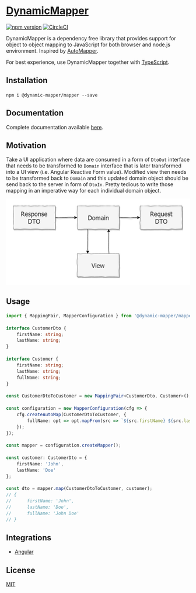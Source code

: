 # [DynamicMapper](https://dynamic-mapper.gitbook.io)
 
[![npm version](https://badge.fury.io/js/%40dynamic-mapper%2Fmapper.svg)](https://badge.fury.io/js/%40dynamic-mapper%2Fmapper)
[![CircleCI](https://circleci.com/gh/DynamicMapper/DynamicMapper/tree/master.svg?style=shield)](https://circleci.com/gh/DynamicMapper/DynamicMapper/tree/master)

DynamicMapper is a dependency free library that provides support for object to object mapping to JavaScript
for both browser and node.js environment. Inspired by [AutoMapper](http://docs.automapper.org/en/stable/index.html).

For best experience, use DynamicMapper together with [TypeScript](https://github.com/microsoft/TypeScript).

## Installation

`npm i @dynamic-mapper/mapper --save`

## Documentation

Complete documentation available [here](https://dynamic-mapper.gitbook.io).

## Motivation

Take a UI application where data are consumed in a form of `DtoOut` interface that needs to be transformed to `Domain` interface that is 
later transformed into a UI view (i.e. Angular Reactive Form value). Modified view then needs to be transformed back to `Domain` and
this updated domain object should be send back to the server in form of `DtoIn`. Pretty tedious to write those mapping in an imperative 
way for each individual domain object.

![Example](https://raw.githubusercontent.com/DynamicMapper/DynamicMapper/master/docs/diagram.png)

## Usage 

```typescript
import { MappingPair, MapperConfiguration } from '@dynamic-mapper/mapper';

interface CustomerDto {
    firstName: string;
    lastName: string;
}

interface Customer {
    firstName: string;
    lastName: string;
    fullName: string;
}

const CustomerDtoToCustomer = new MappingPair<CustomerDto, Customer>();

const configuration = new MapperConfiguration(cfg => {
    cfg.createAutoMap(CustomerDtoToCustomer, {
        fullName: opt => opt.mapFrom(src => `${src.firstName} ${src.lastName}`)
    });
});

const mapper = configuration.createMapper();

const customer: CustomerDto = {
    firstName: 'John',
    lastName: 'Doe'
};

const dto = mapper.map(CustomerDtoToCustomer, customer);
// {
//      firstName: 'John',
//      lastName: 'Doe',
//      fullName: 'John Doe'
// }
```

## Integrations

- [Angular](https://github.com/DynamicMapper/DynamicMapper.Angular)

## License
[MIT](https://choosealicense.com/licenses/mit/)
